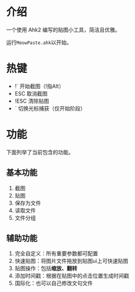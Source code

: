 # 介绍

一个使用 Ahk2 编写的贴图小工具，简洁且优雅。

运行`MeowPaste.ahk`以开始。

# 热键

- !\`   开始截图（!指Alt）
- ESC  取消截图
- !ESC 清除贴图
- \`    切换光标捕获（仅开始阶段）

# 功能

下面列举了当前包含的功能。

## 基本功能

1. 截图
2. 贴图
3. 保存为文件
4. 读取文件
5. 文件分组

## 辅助功能

1. 完全自定义：所有重要参数都可配置
2. 快速贴图：将图片文件拖放到贴图ui上可快速贴图
3. 贴图操作：包括**缩放、翻转**
4. 添加时间戳：根据在贴图中的点击位置生成时间戳
5. 国际化：也可以自己修改文句文件